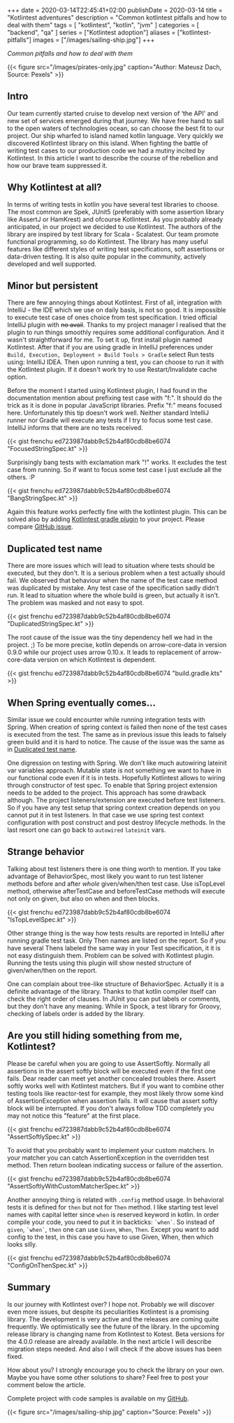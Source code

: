 +++
date = 2020-03-14T22:45:41+02:00
publishDate = 2020-03-14
title = "Kotlintest adventures"
description = "Common kotlintest pitfalls and how to deal with them"
tags = [
    "kotlintest",
    "kotlin",
    "jvm"
]
categories = [
    "backend",
    "qa"
]
series = ["Kotlintest adoption"]
aliases = ["kotlintest-pitfalls"]
images = ["/images/sailing-ship.jpg"]
+++

*Common pitfalls and how to deal with them*

{{< figure src="/images/pirates-only.jpg" caption="Author: Mateusz Dach, Source: Pexels" >}}

## Intro

Our team currently started cruise to develop next version of ‘the API' and new set of services emerged during that journey. 
We have free hand to sail to the open waters of technologies ocean, so can choose the best fit to our project. 
Our ship wharfed to island named kotlin language. Very quickly we discovered Kotlintest library on this island. 
When fighting the battle of writing test cases to our production code we had a mutiny incited by Kotlintest. 
In this article I want to describe the course of the rebellion and how our brave team suppressed it.

## Why Kotlintest at all?

In terms of writing tests in kotlin you have several test libraries to choose. 
The most common are Spek, JUnit5 (preferably with some assertion library like AssertJ or HamKrest) and ofcourse Kotlintest. 
As you probably already anticipated, in our project we decided to use Kotlintest. 
The authors of the library are inspired by test library for Scala - Scalatest. Our team promote functional programming, so do Kotlintest. 
The library has many useful features like different styles of writing test specifications, soft assertions or data-driven testing. 
It is also quite popular in the community, actively developed and well supported.

## Minor but persistent

There are few annoying things about Kotlintest. First of all, integration with IntelliJ - the IDE which we use on daily basis, is not so good. 
It is impossible to execute test case of ones choice from test specification. I tried official IntelliJ plugin with ~~no avail~~. 
Thanks to my project manager I realised that the plugin to run things smoothly requires some additional configuration.
And it wasn't straightforward for me. To set it up, first install plugin named Kotlintest. 
After that if you are using gradle in IntelliJ preferences under `Build, Execution, Deployment > Build Tools > Gradle` 
select Run tests using: IntelliJ IDEA. Then upon running a test, you can choose to run it with the Kotlintest plugin. 
If it doesn't work try to use Restart/Invalidate cache option.

Before the moment I started using Kotlintest plugin, I had found in the documentation mention about prefixing test case with "f:". 
It should do the trick as it is done in popular JavaScript libraries. Prefix "f:" means focused here. 
Unfortunately this tip doesn't work well. 
Neither standard IntelliJ runner nor Gradle will execute any tests if I try to focus some test case. 
IntelliJ informs that there are no tests received.

{{< gist frenchu ed723987dabb9c52b4af80cdb8be6074 "FocusedStringSpec.kt" >}}

Surprisingly bang tests with exclamation mark "!" works. 
It excludes the test case from running. So if want to focus some test case I just exclude all the others. :P 

{{< gist frenchu ed723987dabb9c52b4af80cdb8be6074 "BangStringSpec.kt" >}}

Again this feature works perfectly fine with the kotlintest plugin. 
This can be solved also by adding [Kotlintest gradle plugin](https://plugins.gradle.org/plugin/io.kotlintest) to your project. 
Please compare [GitHub issue](https://github.com/kotest/kotest/issues/605).

## Duplicated test name

There are more issues which will lead to situation where tests should be executed, but they don't. 
It is a serious problem when a test actually should fail. 
We observed that behaviour when the name of the test case method was duplicated by mistake.
Any test case of the specification sadly didn't run.
It lead to situation where the whole build is green, but actually it isn't. The problem was masked and not easy to spot.

{{< gist frenchu ed723987dabb9c52b4af80cdb8be6074 "DuplicatedStringSpec.kt" >}}

The root cause of the issue was the tiny dependency hell we had in the project. ;) 
To be more precise, kotlin depends on arrow-core-data in version 0.9.0 while our project uses arrow 0.10.x. 
It leads to replacement of arrow-core-data version on which Kotlintest is dependent.

{{< gist frenchu ed723987dabb9c52b4af80cdb8be6074 "build.gradle.kts" >}}

## When Spring eventually comes...

Similar issue we could encounter while running integration tests with Spring. 
When creation of spring context is failed then none of the test cases is executed from the test. 
The same as in previous issue this leads to falsely green build and it is hard to notice. 
The cause of the issue was the same as in [Duplicated test name](#duplicated-test-name).

One digression on testing with Spring. We don't like much autowiring lateinit var variables approach. 
Mutable state is not something we want to have in our functional code even if it is in tests. 
Hopefully Kotlintest allows to wiring through constructor of test spec. 
To enable that Spring project extension needs to be added to the project. This approach has some drawback although. 
The project listeners/extension are executed before test listeners. 
So if you have any test setup that spring context creation depends on you cannot put it in test listeners. 
In that case we use spring test context configuration with post construct and post destroy lifecycle methods. 
In the last resort one can go back to `autowired` `lateinit` vars.

## Strange behavior

Talking about test listeners there is one thing worth to mention. 
If you take advantage of BehaviorSpec, most likely you want to run test listener methods before and after *whole* 
given/when/then test case. Use isTopLevel method, otherwise afterTestCase and beforeTestCase methods will execute not only on given, 
but also on when and then blocks.

{{< gist frenchu ed723987dabb9c52b4af80cdb8be6074 "IsTopLevelSpec.kt" >}}

Other strange thing is the way how tests results are reported in IntelliJ after running gradle test task. 
Only Then names are listed on the report. So if you have several Thens labeled the same way in your Test specification, 
it it is not easy distinguish them. Problem can be solved with Kotlintest plugin. 
Running the tests using this plugin will show nested structure of given/when/then on the report.

One can complain about tree-like structure of BehaviorSpec. Actually it is a definite advantage of the library. 
Thanks to that kotlin compiler itself can check the right order of clauses. 
In JUnit you can put labels or comments, but they don't have any meaning. 
While in Spock, a test library for Groovy, checking of labels order is added by the library.

## Are you still hiding something from me, Kotlintest?

Please be careful when you are going to use AssertSoftly. 
Normally all assertions in the assert softly block will be executed even if the first one fails. 
Dear reader can meet yet another concealed troubles there. Assert softly works well with Kotlintest matchers. 
But if you want to combine other testing tools like reactor-test for example, 
they most likely throw some kind of AssertionException when assertion fails. 
It will cause that assert softly block will be interrupted. 
If you don't always follow TDD completely you may not notice this "feature" at the first place. 

{{< gist frenchu ed723987dabb9c52b4af80cdb8be6074 "AssertSoftlySpec.kt" >}}

To avoid that you probably want to implement your custom matchers. 
In your matcher you can catch AssertionException in the overridden test method. 
Then return boolean indicating success or failure of the assertion.

{{< gist frenchu ed723987dabb9c52b4af80cdb8be6074 "AssertSoftlyWithCustomMatcherSpec.kt" >}}

Another annoying thing is related with `.config` method usage. 
In behavioral tests it is defined for `then` but not for `Then` method. 
I like starting test level names with capital letter since `when` is reserved keyword in kotlin. 
In order compile your code, you need to put it in backticks: `` `when` ``. 
So instead of `given`, `` `when` ``, `then` one can use `Given`, `When`, `Then`. 
Except you want to add config to the test, in this case you have to use Given, When, then which looks silly.

{{< gist frenchu ed723987dabb9c52b4af80cdb8be6074 "ConfigOnThenSpec.kt" >}}

## Summary

Is our journey with Kotlintest over? I hope not. Probably we will discover even more issues, 
but despite its peculiarities Kotlintest is a promising library. 
The development is very active and the releases are coming quite frequently. 
We optimistically see the future of the library. 
In the upcoming release library is changing name from Kotlintest to Kotest. 
Beta versions for the 4.0.0 release are already available. In the next article I will describe migration steps needed. 
And also I will check if the above issues has been fixed.

How about you? I strongly encourage you to check the library on your own. Maybe you have some other solutions to share? Feel free to post your comment below the article.

Complete project with code samples is available on my [GitHub](https://github.com/frenchu/kotlintest-pitfalls).

{{< figure src="/images/sailing-ship.jpg" caption="Source: Pexels" >}}
